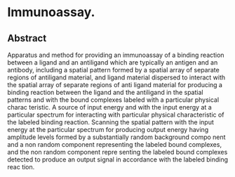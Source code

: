 # Immunoassay.

## Abstract
Apparatus and method for providing an immunoassay of a binding reaction between a ligand and an antiligand which are typically an antigen and an antibody, including a spatial pattern formed by a spatial array of separate regions of antiligand material, and ligand material dispersed to interact with the spatial array of separate regions of anti ligand material for producing a binding reaction between the ligand and the antiligand in the spatial patterns and with the bound complexes labeled with a particular physical charac teristic. A source of input energy and with the input energy at a particular spectrum for interacting with particular physical characteristic of the labeled binding reaction. Scanning the spatial pattern with the input energy at the particular spectrum for producing output energy having amplitude levels formed by a substantially random background compo nent and a non random component representing the labeled bound complexes, and the non random component repre senting the labeled bound complexes detected to produce an output signal in accordance with the labeled binding reac tion.